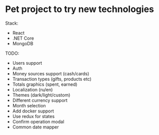 # Pet project to try new technologies

Stack:

* React
* .NET Core
* MongoDB

TODO:

* Users support
* Auth
* Money sources support (cash/cards)
* Transaction types (gifts, products etc)
* Totals graphics (spent, earned)
* Localization (ru/en)
* Themes (dark/light/custom)
* Different currency support
* Month selection
* Add docker support
* Use redux for states
* Confirm operation modal
* Common date mapper
